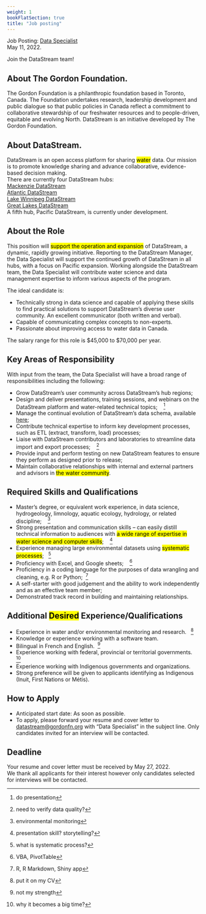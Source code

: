 ```yaml
---
weight: 1
bookFlatSection: true
title: "Job posting"
---
```


Job Posting: [Data Specialist](https://greatlakesdatastream.ca/en/article/job-posting-data-specialist)  
May 11, 2022.  
  
Join the DataStream team!  
  
## About The Gordon Foundation.  

The Gordon Foundation is a philanthropic foundation based in Toronto, Canada. The Foundation undertakes research, leadership development and public dialogue so that public policies in Canada reflect a commitment to collaborative stewardship of our freshwater resources and to people-driven, equitable and evolving North. DataStream is an initiative developed by The Gordon Foundation.  


## About DataStream.  

DataStream is an open access platform for sharing <mark>water</mark> data. Our mission is to promote knowledge sharing and advance collaborative, evidence-based decision making.  
There are currently four DataStream hubs:  
[Mackenzie DataStream](https://mackenziedatastream.ca)  
[Atlantic DataStream](https://atlanticdatastream.ca)  
[Lake Winnipeg DataStream](https://lakewinnipegdatastream.ca)  
[Great Lakes DataStream](https://greatlakesdatastream.ca)  
A fifth hub, Pacific DataStream, is currently under development.  


## About the Role  

This position will <mark>support the operation and expansion</mark> of DataStream, a dynamic, rapidly growing initiative.  Reporting to the DataStream Manager, the Data Specialist will support the continued growth of DataStream in all hubs, with a focus on Pacific expansion. Working alongside the DataStream team, the Data Specialist will contribute water science and data management expertise to inform various aspects of the program.  


The ideal candidate is:  
* Technically strong in data science and capable of applying these skills to find practical solutions to support DataStream’s diverse user community. An excellent communicator (both written and verbal).  
* Capable of communicating complex concepts to non-experts.  
* Passionate about improving access to water data in Canada.  

The salary range for this role is $45,000 to $70,000 per year.  
 
## Key Areas of Responsibility  
With input from the team, the Data Specialist will have a broad range of responsibilities including the following:  
* Grow DataStream’s user community across DataStream’s hub regions;  
* Design and deliver presentations, training sessions, and webinars on the DataStream platform and water-related technical topics;&nbsp; &nbsp; [^1]  
* Manage the continual evolution of DataStream’s data schema, available [here](https://github.com/gordonfn/schema);  
* Contribute technical expertise to inform key development processes, such as ETL (extract, transform, load) processes;  
* Liaise with DataStream contributors and laboratories to streamline data import and export processes;&nbsp; &nbsp; [^2]  
* Provide input and perform testing on new DataStream features to ensure they perform as designed prior to release;  
* Maintain collaborative relationships with internal and external partners and advisors in <mark>the water community</mark>.  
  
## Required Skills and Qualifications  
* Master’s degree, or equivalent work experience, in data science, hydrogeology, limnology, aquatic ecology, hydrology, or related discipline;&nbsp; &nbsp; [^3] 
* Strong presentation and communication skills – can easily distill technical information to audiences with <mark>a wide range of expertise in water science and computer skills</mark>;&nbsp; &nbsp; [^4]  
* Experience managing large environmental datasets using <mark>systematic processes</mark>;&nbsp;&nbsp;  [^5]  
* Proficiency with Excel, and Google sheets;&nbsp; &nbsp; [^6]   
* Proficiency in a coding language for the purposes of data wrangling and cleaning, e.g. R or Python;&nbsp;&nbsp;[^7]  
* A self-starter with good judgement and the ability to work independently and as an effective team member;  
* Demonstrated track record in building and maintaining relationships.  
  
## Additional <mark>Desired</mark> Experience/Qualifications  
* Experience in water and/or environmental monitoring and research.&nbsp;&nbsp; [^8]  
* Knowledge or experience working with a software team.  
* Bilingual in French and English.&nbsp;&nbsp;[^9]  
* Experience working with federal, provincial or territorial governments.&nbsp;&nbsp; [^10]   
* Experience working with Indigenous governments and organizations.  
* Strong preference will be given to applicants identifying as Indigenous (Inuit, First Nations or Métis).  
  
## How to Apply  
* Anticipated start date: As soon as possible.  
* To apply, please forward your resume and cover letter to datastream@gordonfn.org with “Data Specialist” in the subject line. Only candidates invited for an interview will be contacted.  
  
## Deadline  
Your resume and cover letter must be received by May 27, 2022.  
We thank all applicants for their interest however only candidates selected for interviews will be contacted.  

[^1]: do presentation
[^2]: need to verify data quality?
[^3]: environmental monitoring  
[^4]: presentation skill?  storytelling?
[^5]: what is systematic process?  
[^6]: VBA, PivotTable  
[^7]: R, R Markdown, Shiny app
[^8]: put it on my CV
[^9]: not my strength
[^10]: why it becomes a big time?
